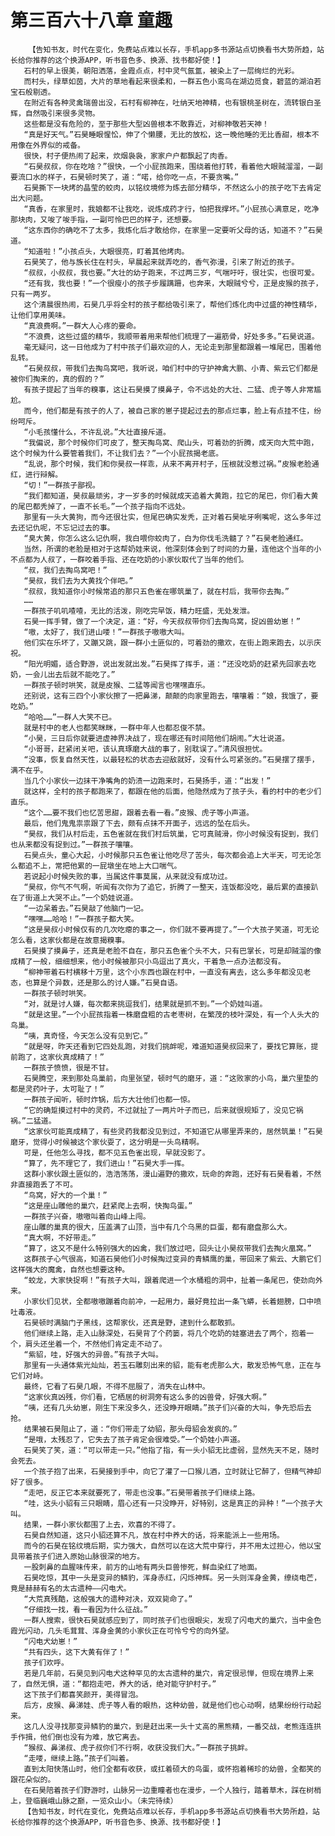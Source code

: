 # 第三百六十八章 童趣
        【告知书友，时代在变化，免费站点难以长存，手机app多书源站点切换看书大势所趋，站长给你推荐的这个换源APP，听书音色多、换源、找书都好使！】
       石村的早上很美，朝阳洒落，金霞点点，村中灵气氤氲，被染上了一层绚烂的光彩。
       而村头，绿草如茵，大片的草地看起来很柔和，一群五色小鸾鸟在湖边觅食，碧蓝的湖泊若宝石般剔透。
       在附近有各种灵禽瑞兽出没，石村有柳神在，吐纳天地神精，也有银桃圣树在，流转银白圣辉，自然吸引来很多灵物。
       这些都是没有危险的，至于那些大型凶兽根本不敢靠近，对柳神敬若天神！
       “真是好天气。”石昊睡眼惺忪，伸了个懒腰，无比的放松，这一晚他睡的无比香甜，根本不用像在外界似的戒备。
       很快，村子便热闹了起来，炊烟袅袅，家家户户都飘起了肉香。
       “石昊叔叔，你在吃啥？”很快，一个小屁孩跑来，围绕着他打转，看着他大眼贼溜溜，一副要流口水的样子，石昊顿时笑了，道：“喏，给你吃一点，不要贪嘴。”
       石昊撕下一块烤的晶莹的蛟肉，以铭纹境修为炼去部分精华，不然这么小的孩子吃下去肯定出大问题。
       “真香，在家里时，我娘都不让我吃，说炼成药才行，怕把我撑坏。”小屁孩心满意足，吃净那块肉，又唆了唆手指，一副可怜巴巴的样子，还想要。
       “这东西你的确吃不了太多，我炼化后才敢给你，在家里一定要听父母的话，知道不？”石昊道。
       “知道啦！”小孩点头，大眼很亮，盯着其他烤肉。
       石昊笑了，他与族长住在村头，早晨起来就弄吃的，香气弥漫，引来了附近的孩子。
       “叔叔，小叔叔，我也要。”大壮的幼子跑来，不过两三岁，气喘吁吁，很壮实，也很可爱。
       “还有我，我也要！”一个很瘦小的孩子步履蹒跚，也奔来，大眼贼兮兮，正是皮猴的孩子，只有一两岁。
       这个清晨很热闹，石昊几乎将全村的孩子都给吸引来了，帮他们炼化肉中过盛的神性精华，让他们享用美味。
       “真浪费啊。”一群大人心疼的要命。
       “不浪费，这些过盛的精华，我顺带着用来帮他们梳理了一遍筋骨，好处多多。”石昊说道。
       毫无疑问，这一日他成为了村中孩子们最欢迎的人，无论走到那里都跟着一堆尾巴，围着他乱转。
       “石昊叔叔，带我们去掏鸟窝吧，我听说，咱们村中的守护神禽大鹏、小青、紫云它们都是被你们掏来的，真的假的？”
       有孩子提起了当年的糗事，这让石昊摸了摸鼻子，令不远处的大壮、二猛、虎子等人非常尴尬。
       而今，他们都是有孩子的人了，被自己家的崽子提起过去的那点烂事，脸上有点挂不住，纷纷呵斥。
       “小毛孩懂什么，不许乱说。”大壮直接斥道。
       “我偏说，那个时候你们可皮了，整天掏鸟窝、爬山头，可着劲的折腾，成天向大荒中跑，这个时候为什么要管着我们，不让我们去？”一个小屁孩揭老底。
       “乱说，那个时候，我们和你昊叔一样乖，从来不离开村子，压根就没惹过祸。”皮猴老脸通红，进行辩解。
       “切！”一群孩子鄙视。
       “我们都知道，昊叔最顽劣，才一岁多的时候就成天追着大黄跑，拉它的尾巴，你们看大黄的尾巴都秃掉了，一直不长毛。”一个孩子指向不远处。
       那里有一头大黄狗，而今还很壮实，但尾巴确实发秃，正对着石昊呲牙咧嘴呢，这么多年过去还记仇呢，不忘记过去的事。
       “臭大黄，你怎么这么记仇啊，我白喂你蛟肉了，白为你伐毛洗髓了？”石昊老脸通红。
       当然，所谓的老脸是相对于这帮奶娃来说，他深刻体会到了时间的力量，连他这个当年的小不点都为人叔了，一群咬着手指、还在吃奶的小家伙取代了当年的他们。
       “叔，我们去掏鸟窝吧！”
       “昊叔，我们去为大黄找个伴吧。”
       “叔叔，我知道你小时候常追的那只五色雀在哪筑巢了，就在村后，我带你去掏。”
       ……
       一群孩子叽叽喳喳，无比的活泼，刚吃完早饭，精力旺盛，无处发泄。
       石昊一挥手臂，做了一个决定，道：“好，今天叔叔带你们去掏鸟窝，捉凶兽幼崽！”
       “嗷，太好了，我们进山喽！”一群孩子嗷嗷大叫。
       他们实在乐坏了，又蹦又跳，跟一群小土匪似的，可着劲的撒欢，在街上跑来跑去，以示庆祝。
       “阳光明媚，适合野游，说出发就出发。”石昊挥了挥手，道：“还没吃奶的赶紧先回家去吃奶，一会儿出去后就不能吃了。”
       一群孩子顿时哄笑，就是皮猴、二猛等闻言也嘿嘿直乐。
       还别说，这有三四个小家伙擦了一把鼻涕，颠颠的向家里跑去，嚷嚷着：“娘，我饿了，要吃奶。”
       “哈哈……”一群人大笑不已。
       就是村中的老人也都笑眯眯，一群中年人也都忍俊不禁。
       “小昊，三日后你就要进虚神界决战了，现在哪还有时间陪他们胡闹。”大壮说道。
       “小哥哥，赶紧闭关吧，该认真琢磨大战的事了，别耽误了。”清风很担忧。
       “没事，恢复自然天性，以最轻松的状态去迎敌就好，没有什么可紧张的。”石昊摆了摆手，满不在乎。
       当几个小家伙一边抹干净嘴角的奶渍一边跑来时，石昊扬手，道：“出发！”
       就这样，全村的孩子都跑来了，都跟在他的后面，他隐然成为了孩子头，看的村中的老少们直乐。
       “这个……要不我们也忆苦思甜，跟着去看一看。”皮猴、虎子等小声道。
       最后，他们鬼鬼祟祟跟了下去，颇有点抹不开面子，远远的坠在后头。
       “昊叔，我们从村后走，五色雀就在我们村后筑巢，它可真贼滑，你小时候没有捉到，我们也从来都没有捉到过。”一群孩子嚷嚷。
       石昊点头，童心大起，小时候那只五色雀让他吃尽了苦头，每次都会追上大半天，可无论怎么都追不上，常把他累的一屁墩坐在地上大口喘气。
       若说起小时候失败的事，当属这件事莫属，从来就没有成功过。
       “昊叔，你气不气啊，听闻有次你为了追它，折腾了一整天，连饭都没吃，最后累的直接趴在了街道上大哭不止。”一个奶娃说道。
       “一边呆着去。”石昊敲了他脑门一记。
       “嘿嘿……哈哈！”一群孩子都大笑。
       “这是昊叔小时候仅有的几次吃瘪的事之一，你们就不要再提了。”一个大孩子笑道，可无论怎么看，这家伙都是在故意揭糗事。
       石昊摸了摸鼻子，还真是老脸不自在，那只五色雀个头不大，只有巴掌长，可是却贼溜的像成精了一般，细细想来，他小时候被那只小鸟逗出了真火，干着急一点办法都没有。
       “柳神带着石村横移十万里，这个小东西也跟在村中，一直没有离去，这么多年都没见老态，也算是个异数，还是那么的讨人嫌。”石昊自语。
       一群孩子顿时哄笑。
       “对，就是讨人嫌，每次都来挑逗我们，结果就是抓不到。”一个奶娃叫道。
       “就是这里。”一个小屁孩指着一株磨盘粗的古老枣树，在繁茂的枝叶深处，有一个人头大的鸟巢。
       “咦，真奇怪，今天怎么没有见到它。”
       “就是呀，昨天还看到它四处乱跑，对我们挑衅呢，难道知道昊叔回来了，要找它算账，提前跑了，这家伙真成精了！”
       一群孩子愤愤，很是不甘。
       石昊腾空，来到那处鸟巢前，向里张望，顿时气的磨牙，道：“这败家的小鸟，巢穴里垫的都是灵药叶子，太可耻了！”
       一群孩子闻听，顿时炸锅，后方大壮他们也都一惊。
       “它的确踅摸过村中的灵药，不过就扯了一两片叶子而已，后来就很规矩了，没见它祸祸。”二猛道。
       “这家伙可能真成精了，有些灵药我都没见到过，不知道它从哪里弄来的，居然筑巢！”石昊磨牙，觉得小时候被这个家伙耍了，这分明是一头鸟精啊。
       可是，任他怎么寻找，都不见五色雀出现，早就没影了。
       “算了，先不理它了，我们进山！”石昊大手一挥。
       这群小家伙跟土匪似的，浩浩荡荡，漫山遍野的撒欢，玩命的奔跑，还好有石昊看着，不然非直接跑丢了不可。
       “鸟窝，好大的一个巢！”
       “这是座山雕他的巢穴，赶紧爬上去啊，快掏鸟蛋。”
       一群孩子兴奋，嗷嗷叫着向山峰上闯。
       座山雕的巢真的很大，压盖满了山顶，当中有几个乌黑的巨蛋，都有磨盘那么大。
       “真大啊，不好带走。”
       “算了，这又不是什么特别强大的凶禽，我们放过吧，回头让小昊叔带我们去掏火凰窝。”
       这群孩子心气很高，知道石昊他们小时候掏过变异的青鳞鹰的巢，带回来了紫云、大鹏它们这样强大的魔禽，自然也想要这种。
       “蛟龙，大家快捉啊！”有孩子大叫，跟着爬进一个水桶粗的洞中，扯着一条尾巴，使劲向外来。
       小家伙们见状，全都嗷嗷蹦着向前冲，一起用力，最好竟拉出一条飞蟒，长着翅膀，口中喷吐毒液。
       石昊顿时满脑门子黑线，这帮家伙，还真是野，逮到什么都敢抓。
       他们继续上路，走入山脉深处，石昊背了个药篓，将几个吃奶的娃塞进去了两个，抱着一个，肩头还坐着一个，不然他们肯定走不动了。
       “紫貂，哇，好强大的异兽。”有孩子大叫。
       那里有一头通体紫光灿灿，若玉石雕刻出来的貂，能有老虎那么大，散发恐怖气息，正在与它们对峙。
       最终，它看了石昊几眼，不得不屈服了，消失在山林中。
       “这家伙真凶残，你们看，它栖居的树洞旁有这么多的凶兽骨，好强大啊。”
       “咦，还有几头幼崽，刚生下来没多久，还没睁开眼睛。”孩子们兴奋的大叫，争先恐后去抢。
       结果被石昊阻止了，道：“你们带走了幼貂，那头母貂会发疯的。”
       “是哦，太残忍了，它失去了孩子肯定会很难受。”一个奶娃小声道。
       石昊笑了笑，道：“可以带走一只。”他指了指，有一头小貂无比虚弱，显然先天不足，随时会死去。
       一个孩子抱了出来，石昊接到手中，向它了灌了一口猴儿酒，立时就让它醉了，但精气神却好了很多。
       “走吧，反正它本来就要死了，带走也没事。”石昊带着孩子们继续上路。
       “哇，这头小貂有三只眼睛，眉心还有一只没睁开，好特别，这是真正的异种！”一个孩子大叫。
       结果，一群小家伙都围了上去，欢喜的不得了。
       石昊自然知道，这只小貂还算不凡，放在村中养大的话，将来能派上一些用场。
       而今的石昊在铭纹境后期，实力强大，自然可以在这大荒中穿行，并不用太过担心，他以宝具带着孩子们进入原始山脉很深的地方。
       一股刺鼻的血腥味传来，前方的山地有两头巨兽惨死，鲜血染红了地面。
       石昊吃惊，其中一头是变异的鳞豹，浑身赤红，闪烁神辉。另一头则浑身金黄，缭绕电芒，竟是赫赫有名的太古遗种——闪电犬。
       “大荒真残酷，这般强大的遗种对决，双双毙命了。”
       “仔细找一找，看一看因为什么征战。”
       一群人搜索，很快石昊就感应到了，同时孩子们也很眼尖，发现了闪电犬的巢穴，当中金色霞光闪动，几头毛茸茸、浑身金黄的小家伙正在可怜兮兮的向外望。
       “闪电犬幼崽！”
       “共有四头，这下大黄有伴了！”
       孩子们欢呼。
       若是几年前，石昊见到闪电犬这种罕见的太古遗种的巢穴，肯定很忌惮，但现在境界上来了，自然无惧，道：“都抱走吧，养大的话，绝对能守护村子。”
       这下孩子们都喜笑颜开，美得冒泡。
       后方，皮猴、鼻涕娃、虎子等人看的眼热，这种幼兽，就是他们也心动啊，结果纷纷行动起来。
       这几人没寻找那变异鳞豹的巢穴，到是赶出来一头十丈高的黑熊精，一番交战，老熊连连拱手作揖，他们倒也没有为难，放它离去。
       “猴叔、鼻涕叔、虎子叔你们不行啊，收获没我们大。”一群孩子挑衅。
       “走喽，继续上路。”孩子们叫着。
       直到太阳快落山时，他们全都有收获，或扛着硕大的鸟蛋，或怀抱着稀珍的幼兽，全都笑的跟花朵似的。
       在石昊陪着孩子们野游时，山脉另一边重瞳者也在漫步，一个人独行，踏着草木，踩在树梢上，登临巍峨山脉之巅，一览众山小。（未完待续）
       【告知书友，时代在变化，免费站点难以长存，手机app多书源站点切换看书大势所趋，站长给你推荐的这个换源APP，听书音色多、换源、找书都好使！】